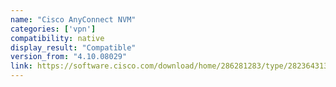 ```yaml
---
name: "Cisco AnyConnect NVM"
categories: ['vpn']
compatibility: native
display_result: "Compatible"
version_from: "4.10.08029"
link: https://software.cisco.com/download/home/286281283/type/282364313/release/4.10.08029
---
```

